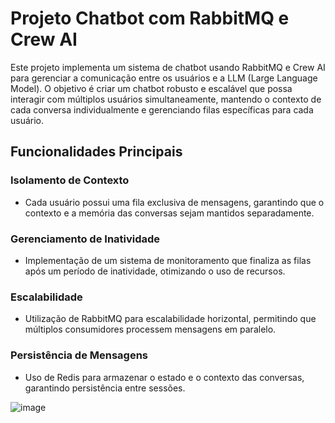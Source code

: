 # Projeto Chatbot com RabbitMQ e Crew AI

Este projeto implementa um sistema de chatbot usando RabbitMQ e Crew AI para gerenciar a comunicação entre os usuários e a LLM (Large Language Model). O objetivo é criar um chatbot robusto e escalável que possa interagir com múltiplos usuários simultaneamente, mantendo o contexto de cada conversa individualmente e gerenciando filas específicas para cada usuário.

## Funcionalidades Principais

### Isolamento de Contexto
- Cada usuário possui uma fila exclusiva de mensagens, garantindo que o contexto e a memória das conversas sejam mantidos separadamente.

### Gerenciamento de Inatividade
- Implementação de um sistema de monitoramento que finaliza as filas após um período de inatividade, otimizando o uso de recursos.

### Escalabilidade
- Utilização de RabbitMQ para escalabilidade horizontal, permitindo que múltiplos consumidores processem mensagens em paralelo.

### Persistência de Mensagens
- Uso de Redis para armazenar o estado e o contexto das conversas, garantindo persistência entre sessões.

![image](https://github.com/user-attachments/assets/cb44ccc6-a52f-4e2e-a372-17247c5f4ae7)

